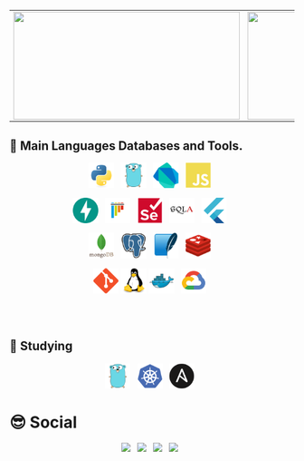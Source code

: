 <center>
 <table>
  <tr>
      <td><img width="400px" height="190px" align="left" src="https://github-readme-stats.vercel.app/api/top-langs/?username=nicolasmmb&hide=html&layout=compact&theme=tokyonight" /></td>
      <td><img width="400px" height="190px" align="left" src="https://github-readme-stats.vercel.app/api?username=nicolasmmb&show_icons=true&theme=tokyonight" /></td>
  </tr>  
 </table>
</center>


## :open_file_folder: Main Languages Databases and Tools.
<p align="center">
    <img height="45" src="https://raw.githubusercontent.com/devicons/devicon/master/icons/python/python-original.svg" alt="Python"/>&nbsp;&nbsp;
    <img height="45" src="https://raw.githubusercontent.com/devicons/devicon/master/icons/go/go-original.svg" alt="GoLang"/>&nbsp;&nbsp;
    <img height="45" src="https://raw.githubusercontent.com/devicons/devicon/master/icons/dart/dart-original.svg" alt="Dart"/>&nbsp;&nbsp;
    <img height="45" src="https://raw.githubusercontent.com/devicons/devicon/master/icons/javascript/javascript-plain.svg" alt="JavaScript"/>&nbsp;&nbsp;
</p>

<p align="center">
    <img height="45" src="https://raw.githubusercontent.com/devicons/devicon/master/icons/fastapi/fastapi-original.svg" alt="FastAPI"/>&nbsp;&nbsp;
    <img height="45" src="https://raw.githubusercontent.com/devicons/devicon/master/icons/pytest/pytest-original.svg" alt="PyTest"/>&nbsp;&nbsp;
    <img height="45" src="https://raw.githubusercontent.com/devicons/devicon/master/icons/selenium/selenium-original.svg" alt="Selenium"/>&nbsp;&nbsp;
    <img height="45" src="https://raw.githubusercontent.com/devicons/devicon/master/icons/sqlalchemy/sqlalchemy-original.svg" alt="sqlalchemy"/>&nbsp;&nbsp;
    <img height="45" src="https://raw.githubusercontent.com/devicons/devicon/master/icons/flutter/flutter-original.svg" alt="Flutter"/>&nbsp;&nbsp;
</p>

<p align="center">
    <img height="45" src="https://raw.githubusercontent.com/devicons/devicon/master/icons/mongodb/mongodb-original-wordmark.svg" alt="MongoDB"/>&nbsp;&nbsp;
    <img height="45" src="https://raw.githubusercontent.com/devicons/devicon/master/icons/postgresql/postgresql-original.svg" alt="PostgreSQL"/>&nbsp;&nbsp;
    <img height="45" src="https://raw.githubusercontent.com/devicons/devicon/master/icons/sqlite/sqlite-original.svg" alt="SQLite"/>&nbsp;&nbsp;
    <img height="45" src="https://raw.githubusercontent.com/devicons/devicon/master/icons/redis/redis-original.svg" alt="Redis"/>&nbsp;&nbsp;
</p>

<p align="center">
    <img height="45" src="https://raw.githubusercontent.com/devicons/devicon/master/icons/git/git-original.svg" alt="Git"/>
    <img height="45" src="https://raw.githubusercontent.com/devicons/devicon/master/icons/linux/linux-original.svg" alt="Linux"/>
    <img height="45" src="https://raw.githubusercontent.com/devicons/devicon/master/icons/docker/docker-original.svg" alt="Docker"/>&nbsp;&nbsp;
    <img height="45" src="https://raw.githubusercontent.com/devicons/devicon/master/icons/googlecloud/googlecloud-original.svg" alt="Google Cloud"/>&nbsp;&nbsp;
</p>
<br><br/>

## :open_file_folder: Studying
<p align="center">
    <img height="45" src="https://raw.githubusercontent.com/devicons/devicon/master/icons/go/go-original.svg" alt="GoLang"/>&nbsp;&nbsp;
    <img height="45" src="https://raw.githubusercontent.com/devicons/devicon/master/icons/kubernetes/kubernetes-plain.svg" alt="GoLang"/>&nbsp;&nbsp;
    <img height="45" src="https://raw.githubusercontent.com/devicons/devicon/master/icons/ansible/ansible-plain.svg" alt="Ansible"/>&nbsp;&nbsp;
</p>


# :sunglasses: Social
<p align="center">
  <a target="_blank"href="mailto:nicolas.mmb@hotmail.com.com" alt="Outlook">
  <img src="https://img.shields.io/badge/-nicolas.mmb@hotmail.com-0072c6?style=flat-square&labelColor=0072c6&logo=gmail&logoColor=white&link="nicolas.mmb@hotmail.com" /></a> &nbsp;

  <a target="_blank" href="https://www.linkedin.com/in/nicolasmmb/" alt="Linkedin">
  <img src="https://img.shields.io/badge/-nicolasmmb-0e76a8?style=flat-square&logo=Linkedin&logoColor=white"/></a> &nbsp;

  <a target="_blank" href="https://api.whatsapp.com/send?phone=5512991126441&text=Ol%C3%A1!!!" alt="WhatsApp">
  <img src="https://img.shields.io/badge/-WhatsApp-25d366?style=flat-square&labelColor=25d366&logo=whatsapp&logoColor=white"/></a> &nbsp;

  <a target="_blank" href="https://www.instagram.com/nicolas.mmb/" alt="Instagram">
  <img src="https://img.shields.io/badge/-nicolas.mmb-DF0174?style=flat-square&labelColor=DF0174&logo=instagram&logoColor=white"/></a> &nbsp;

</p>  
<br><br/>


